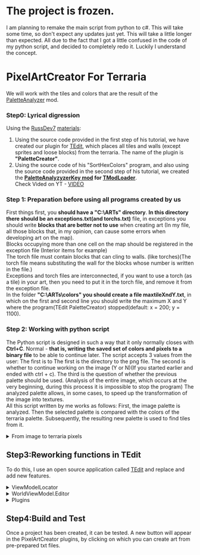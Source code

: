 # The project is frozen. 
I am planning to remake the main script from python to c#. This will take some time, so don't expect any updates just yet. This will take a little longer than expected. All due to the fact that I got a little confused in the code of my python script, and decided to completely redo it. Luckily I understand the concept.
# PixelArtCreator For Terraria
We will work with the tiles and colors that are the result of the [PaletteAnalyzer](https://github.com/MKSO4KA/PaletteAnalyzerKey) mod. 
### Step0: Lyrical digression
Using the [RussDev7](https://github.com/RussDev7/RussDev7) [materials](https://github.com/RussDev7/Extracting-Terraria-Map-Colors#extracting-colors-from-the-terraria-map):
1. Using the source code provided in the first step of his tutorial, we have created our plugin for [TEdit](https://github.com/TEdit/Terraria-Map-Editor), which places all tiles and walls (except sprites and loose blocks) from the terraria. The name of the plugin is **"PaletteCreator"**.
2. Using the source code of his "SortHexColors" program, and also using the source code provided in the second step of his tutorial, we created the **[PaletteAnalyzyzerKey mod](https://github.com/MKSO4KA/PaletteAnalyzerKey) for [TModLoader](https://github.com/tModLoader/tModLoader)**.  
 Check Vided on YT - [VIDEO](https://youtu.be/H4xKAvQ9Yr8) 
### Step 1: Preparation before using all programs created by us
First things first, you **should have a "C:\ARTs\" directory**. **In this directory there should be an exceptions.txt(and torchs.txt)** file, in exceptions you should write **blocks that are better not to use** when creating art (In my file, all those blocks that, in my opinion, can cause some errors when developing art on the map).   
Blocks occupying more than one cell on the map should be registered in the exception file (Interior items for example)  
The torch file must contain blocks that can cling to walls. (like torches)(The torch file means substituting the wall for the blocks whose number is written in the file.)  
Exceptions and torch files are interconnected, if you want to use a torch (as a tile) in your art, then you need to put it in the torch file, and remove it from the exception file.  
In the folder **"C:\ARTs\colors" you should create a file maxtileXndY.txt**, in which on the first and second line you should write the maximum X and Y where the program(TEdit PaletteCreator) stopped(default: x = 200; y = 1100).

### Step 2: Working with python script
The Python script is designed in such a way that it only normally closes with **Ctrl+C**. Normal - **that is, writing the saved set of colors and pixels to a binary file** to be able to continue later. The script accepts 3 values from the user: The first is to The first is the directory to the png file. The second is whether to continue working on the image (Y or N)(If you started earlier and ended with ctrl + c). The third is the question of whether the previous palette should be used. (Analysis of the entire image, which occurs at the very beginning, during this process it is impossible to stop the program) The analyzed palette allows, in some cases, to speed up the transformation of the image into textures.  
All this script written by me works as follows: First, the image palette is analyzed. Then the selected palette is compared with the colors of the terraria palette. Subsequently, the resulting new palette is used to find tiles from it.

<details>
  <summary>From image to terraria pixels</summary>

  ![Image](https://github.com/MKSO4KA/PixelArtCreator-ForTerraria/assets/88591984/18c961aa-9ea3-474e-85c3-c3e2df66ff76) - Source
1. 1
2. 50
3. 50
4. 0
5. 153
6. 26
7. 0
8. 153
9. 26
10. 0
11. ...

  The file created as a result of the program ( file.txt in C:\ARTs) will later be used to create art using the PixelArtCreator plugin.
</details>

## Step3:Reworking functions in TEdit
To do this, I use an open source application called [TEdit](https://github.com/TEdit/Terraria-Map-Editor) and replace and add new features. 
<details>
  <summary>ViewModelLocator</summary>
The function is in this path : ..src\TEdit\ViewModel\ViewModelLocator.cs
We have to add the line written under the spoiler. (Add line after line 49 of file)

  
  ```csharp

            wvm.Plugins.Add(new PixelArtCreator(wvm)); // this
            wvm.Plugins.Add(new PaletteCreator(wvm));  // and this
            

  ```
  
</details>
<details>
<summary>WorldViewModel.Editor</summary>
The function is in this path : ..src\TEdit\ViewModel\WorldViewModel.Editor.cs
We need to change line 828 to make the function public.

  
```csharp

            public void SetPixelAutomatic(Tile curTile,
                                       int? tile = null,
                                       int? wall = null,
                                       byte? liquid = null,
                                       LiquidType? liquidType = null,
                                       bool? wireRed = null,
                                       short? u = null,
                                       short? v = null,
                                       bool? wireBlue = null,
                                       bool? wireGreen = null,
                                       bool? wireYellow = null,
                                       BrickStyle? brickStyle = null,
                                       bool? actuator = null, bool? actuatorInActive = null,
                                       int? tileColor = null,
                                       int? wallColor = null,
                                       bool? wallEchoCoating = null,
                                       bool? wallIlluminantCoating = null,
                                       bool? tileEchoCoating = null,
                                       bool? tileIlluminantCoating = null)
  ```

  
</details>

<details>
  <summary>Plugins</summary>
 Adding a new plugin along this path -..src\TEdit\Editor\Plugins\PixelArtCreator.cs
  
 Adding a new plugin along this path -..src\TEdit\Editor\Plugins\PaletteCreator.cs
 
</details>

## Step4:Build and Test
Once a project has been created, it can be tested. A new button will appear in the PixelArtCreator plugins, by clicking on which you can create art from pre-prepared txt files.

